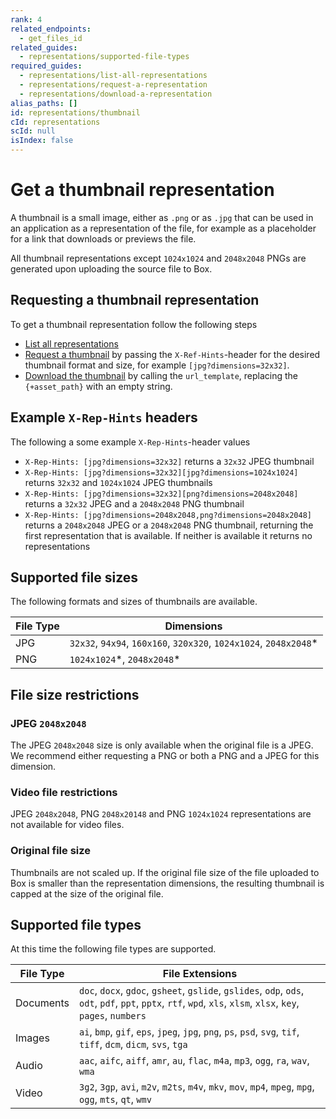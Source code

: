 ```yaml
---
rank: 4
related_endpoints:
  - get_files_id
related_guides:
  - representations/supported-file-types
required_guides:
  - representations/list-all-representations
  - representations/request-a-representation
  - representations/download-a-representation
alias_paths: []
id: representations/thumbnail
cId: representations
scId: null
isIndex: false
---
```


# Get a thumbnail representation

A thumbnail is a small image, either as `.png` or as `.jpg` that can be used in
an application as a representation of the file, for example as a placeholder for
a link that downloads or previews the file.

All thumbnail representations except `1024x1024` and `2048x2048` PNGs are
generated upon uploading the source file to Box.

## Requesting a thumbnail representation

To get a thumbnail representation follow the following steps

- [List all representations](./list-all-representations)
- [Request a thumbnail](./request-a-representation) by passing the
  `X-Ref-Hints`-header for the desired thumbnail format and size, for example
  `[jpg?dimensions=32x32]`.
- [Download the thumbnail](./download-a-representation) by calling the
  `url_template`, replacing the `{+asset_path}` with an empty string.

## Example `X-Rep-Hints` headers

The following a some example `X-Rep-Hints`-header values

- `X-Rep-Hints: [jpg?dimensions=32x32]` returns a `32x32` JPEG thumbnail
- `X-Rep-Hints: [jpg?dimensions=32x32][jpg?dimensions=1024x1024]` returns
  `32x32` and `1024x1024` JPEG thumbnails
- `X-Rep-Hints: [jpg?dimensions=32x32][png?dimensions=2048x2048]` returns
  a `32x32` JPEG and a `2048x2048` PNG thumbnail
- `X-Rep-Hints: [jpg?dimensions=2048x2048,png?dimensions=2048x2048]` returns
  a `2048x2048` JPEG or a `2048x2048` PNG thumbnail, returning the first
  representation that is available. If neither is available it returns no
  representations

## Supported file sizes

The following formats and sizes of thumbnails are available.

<!-- markdownlint-disable line-length -->

| File Type | Dimensions                                                         |
| --------- | ------------------------------------------------------------------ |
| JPG       | `32x32`, `94x94`, `160x160`, `320x320`, `1024x1024`, `2048x2048`\* |
| PNG       | `1024x1024`\*, `2048x2048`\*                                       |

<!-- markdownlint-enable line-length -->

## File size restrictions

### JPEG `2048x2048`

The JPEG `2048x2048` size is only available when the
original file is a JPEG. We recommend either requesting a PNG or both a PNG
and a JPEG for this dimension.

### Video file restrictions

JPEG `2048x2048`, PNG `2048x20148` and PNG `1024x1024` representations are not
available for video files.

### Original file size

Thumbnails are not scaled up. If the original file size of the file uploaded to
Box is smaller than the representation dimensions, the resulting thumbnail is
capped at the size of the original file.

## Supported file types

At this time the following file types are supported.

<!-- markdownlint-disable line-length -->

| File Type | File Extensions                                                                                                                                                 |
| --------- | --------------------------------------------------------------------------------------------------------------------------------------------------------------- |
| Documents | `doc`, `docx`, `gdoc`, `gsheet`, `gslide`, `gslides`, `odp`, `ods`, `odt`, `pdf`, `ppt`, `pptx`, `rtf`, `wpd`, `xls`, `xlsm`, `xlsx`, `key`, `pages`, `numbers` |
| Images    | `ai`, `bmp`, `gif`, `eps`, `jpeg`, `jpg`, `png`, `ps`, `psd`, `svg`, `tif`, `tiff`, `dcm`, `dicm`, `svs`, `tga`                                                 |
| Audio     | `aac`, `aifc`, `aiff`, `amr`, `au`, `flac`, `m4a`, `mp3`, `ogg`, `ra`, `wav`, `wma`                                                                             |
| Video     | `3g2`, `3gp`, `avi`, `m2v`, `m2ts`, `m4v`, `mkv`, `mov`, `mp4`, `mpeg`, `mpg`, `ogg`, `mts`, `qt`, `wmv`                                                        |

<!-- markdownlint-enable line-length -->
